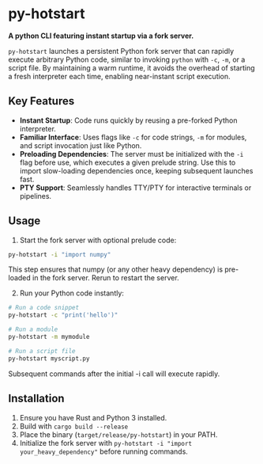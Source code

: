 # py-hotstart

**A python CLI featuring instant startup via a fork server.**

`py-hotstart` launches a persistent Python fork server that can rapidly execute arbitrary Python code, similar to invoking `python` with `-c`, `-m`, or a script file. By maintaining a warm runtime, it avoids the overhead of starting a fresh interpreter each time, enabling near-instant script execution.

## Key Features

- **Instant Startup**: Code runs quickly by reusing a pre-forked Python interpreter.
- **Familiar Interface**: Uses flags like `-c` for code strings, `-m` for modules, and script invocation just like Python.
- **Preloading Dependencies**: The server must be initialized with the `-i` flag before use, which executes a given prelude string. Use this to import slow-loading dependencies once, keeping subsequent launches fast.
- **PTY Support**: Seamlessly handles TTY/PTY for interactive terminals or pipelines.

## Usage

1. Start the fork server with optional prelude code:

```bash
py-hotstart -i "import numpy"
```

This step ensures that numpy (or any other heavy dependency) is pre-loaded in the fork server. Rerun to restart the server.

2. Run your Python code instantly:

```bash
# Run a code snippet
py-hotstart -c "print('hello')"

# Run a module
py-hotstart -m mymodule

# Run a script file
py-hotstart myscript.py
```

Subsequent commands after the initial -i call will execute rapidly.

## Installation

1. Ensure you have Rust and Python 3 installed.
2. Build with `cargo build --release`
3. Place the binary (`target/release/py-hotstart`) in your PATH.
4. Initialize the fork server with `py-hotstart -i "import your_heavy_dependency"` before running commands.
